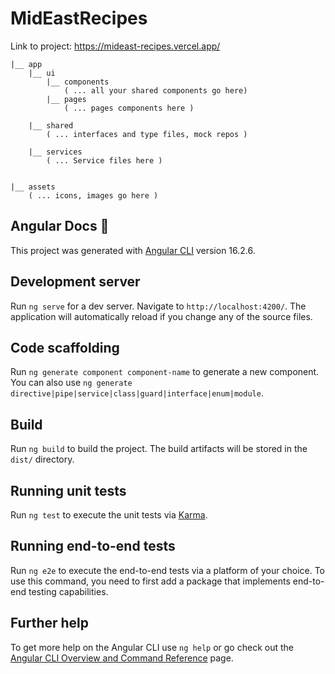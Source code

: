 # MidEastRecipes

Link to project: https://mideast-recipes.vercel.app/
```
|__ app
    |__ ui 
        |__ components
            ( ... all your shared components go here)
        |__ pages 
            ( ... pages components here )  

    |__ shared
        ( ... interfaces and type files, mock repos )

    |__ services
        ( ... Service files here )


|__ assets
    ( ... icons, images go here ) 

```





























## Angular Docs 📐

This project was generated with [Angular CLI](https://github.com/angular/angular-cli) version 16.2.6.

## Development server

Run `ng serve` for a dev server. Navigate to `http://localhost:4200/`. The application will automatically reload if you change any of the source files.

## Code scaffolding

Run `ng generate component component-name` to generate a new component. You can also use `ng generate directive|pipe|service|class|guard|interface|enum|module`.

## Build

Run `ng build` to build the project. The build artifacts will be stored in the `dist/` directory.

## Running unit tests

Run `ng test` to execute the unit tests via [Karma](https://karma-runner.github.io).

## Running end-to-end tests

Run `ng e2e` to execute the end-to-end tests via a platform of your choice. To use this command, you need to first add a package that implements end-to-end testing capabilities.

## Further help

To get more help on the Angular CLI use `ng help` or go check out the [Angular CLI Overview and Command Reference](https://angular.io/cli) page.
